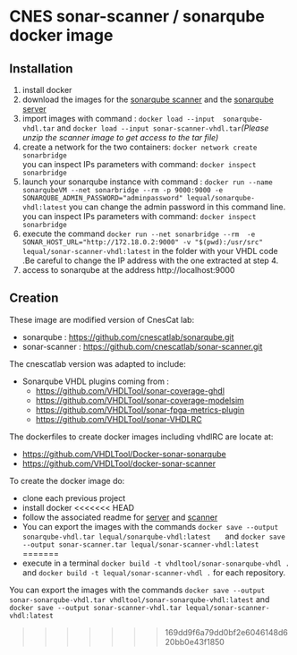 # CNES sonar-scanner / sonarqube docker image 

## Installation
1. install docker
2. download the images for the [sonarqube scanner](https://github.com/VHDLTool/Docker-sonar-scanner-vhdl/releases) and the [sonarqube server](https://github.com/VHDLTool/Docker-sonarqube-vhdl/releases)
3. import images with command : `docker load --input  sonarqube-vhdl.tar` and `docker load --input sonar-scanner-vhdl.tar`*(Please unzip the scanner image to get access to the tar file)* 
4. create a network for the two containers: `docker network create sonarbridge`   
   you can inspect IPs parameters with command: `docker inspect sonarbridge`
5. launch your sonarqube instance with command : `docker run --name sonarqubeVM --net sonarbridge --rm -p 9000:9000 -e SONARQUBE_ADMIN_PASSWORD="adminpassword" lequal/sonarqube-vhdl:latest` you can change the admin password in this command line.
   you can inspect IPs parameters with command: `docker inspect sonarbridge`
6. execute the command `docker run --net sonarbridge --rm  -e SONAR_HOST_URL="http://172.18.0.2:9000" -v "$(pwd):/usr/src" lequal/sonar-scanner-vhdl:latest` in the folder with your VHDL code .Be careful to change the IP address with the one extracted at step 4.
7. access to sonarqube at the address http://localhost:9000  
 
## Creation
These image are modified version of CnesCat lab:
* sonarqube     : https://github.com/cnescatlab/sonarqube.git 
* sonar-scanner : https://github.com/cnescatlab/sonar-scanner.git

The cnescatlab version was adapted to include:
* Sonarqube VHDL plugins coming from :
    * https://github.com/VHDLTool/sonar-coverage-ghdl
    * https://github.com/VHDLTool/sonar-coverage-modelsim
    * https://github.com/VHDLTool/sonar-fpga-metrics-plugin 
    * https://github.com/VHDLTool/sonar-VHDLRC

The dockerfiles to create docker images including vhdlRC are locate at:
* https://github.com/VHDLTool/Docker-sonar-sonarqube
* https://github.com/VHDLTool/docker-sonar-scanner

To create the docker image do:
* clone each previous project
* install docker
<<<<<<< HEAD
* follow the associated readme for [server](https://github.com/VHDLTool/Docker-sonarqube-vhdl/blob/develop/README.md#developers-guide) and [scanner](https://github.com/VHDLTool/Docker-sonar-scanner-vhdl/blob/develop/README.md#developers-guide)
* You can export the images with the commands `docker save --output sonarqube-vhdl.tar lequal/sonarqube-vhdl:latest   ` and `docker save --output sonar-scanner.tar lequal/sonar-scanner-vhdl:latest `
=======
* execute in a terminal `docker build -t vhdltool/sonar-sonarqube-vhdl .` and `docker build -t lequal/sonar-scanner-vhdl .` for each repository.

You can export the images with the commands `docker save --output sonar-sonarqube-vhdl.tar vhdltool/sonar-sonarqube-vhdl:latest` and `docker save --output sonar-scanner-vhdl.tar lequal/sonar-scanner-vhdl:latest `
>>>>>>> 169dd9f6a79dd0bf2e6046148d620bb0e43f1850
